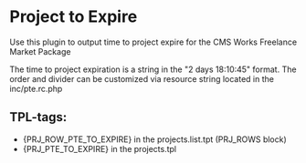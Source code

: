 # Project to Expire
Use this plugin to output time to project expire for the CMS Works Freelance Market Package

The time to project expiration is a string in the "2 days 18:10:45" format. The order and divider can be customized via resource string located in the inc/pte.rc.php
## TPL-tags:
- {PRJ_ROW_PTE_TO_EXPIRE} in the projects.list.tpt (PRJ_ROWS block)
- {PRJ_PTE_TO_EXPIRE} in the projects.tpl
